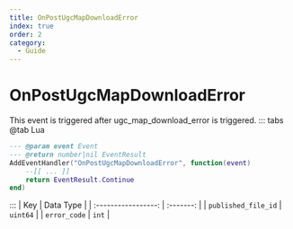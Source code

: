 ```yaml
---
title: OnPostUgcMapDownloadError
index: true
order: 2
category:
  - Guide
---
```


# OnPostUgcMapDownloadError
This event is triggered after ugc_map_download_error is triggered.
::: tabs
@tab Lua
```lua
--- @param event Event
--- @return number|nil EventResult
AddEventHandler("OnPostUgcMapDownloadError", function(event)
    --[[ ... ]]
    return EventResult.Continue
end)
```

:::
|         Key         | Data Type |
| :-----------------: | :-------: |
| `published_file_id` |  `uint64` |
|     `error_code`    |   `int`   |